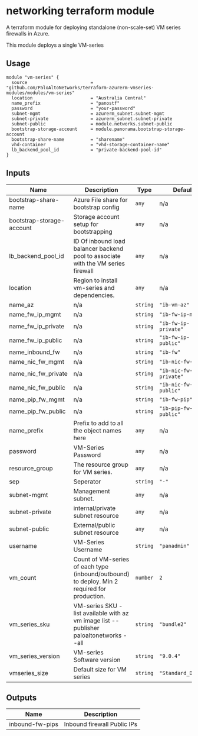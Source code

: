 networking terraform module
===========

A terraform module for deploying standalone (non-scale-set) VM series firewalls in Azure.

This module deploys a single VM-series

Usage
-----

```hcl
module "vm-series" {
  source                        = "github.com/PaloAltoNetworks/terraform-azurerm-vmseries-modules/modules/vm-series"
  location                      = "Australia Central"
  name_prefix                   = "panostf"
  password                      = "your-password"
  subnet-mgmt                   = azurerm_subnet.subnet-mgmt
  subnet-private                = azurerm_subnet.subnet-private
  subnet-public                 = module.networks.subnet-public
  bootstrap-storage-account     = module.panorama.bootstrap-storage-account
  bootstrap-share-name          = "sharename"
  vhd-container                 = "vhd-storage-container-name"
  lb_backend_pool_id            = "private-backend-pool-id"
}
```

## Inputs

| Name | Description | Type | Default | Required |
|------|-------------|------|---------|:--------:|
| bootstrap-share-name | Azure File share for bootstrap config | `any` | n/a | yes |
| bootstrap-storage-account | Storage account setup for bootstrapping | `any` | n/a | yes |
| lb\_backend\_pool\_id | ID Of inbound load balancer backend pool to associate with the VM series firewall | `any` | n/a | yes |
| location | Region to install vm-series and dependencies. | `any` | n/a | yes |
| name\_az | n/a | `string` | `"ib-vm-az"` | no |
| name\_fw\_ip\_mgmt | n/a | `string` | `"ib-fw-ip-mgmt"` | no |
| name\_fw\_ip\_private | n/a | `string` | `"ib-fw-ip-private"` | no |
| name\_fw\_ip\_public | n/a | `string` | `"ib-fw-ip-public"` | no |
| name\_inbound\_fw | n/a | `string` | `"ib-fw"` | no |
| name\_nic\_fw\_mgmt | n/a | `string` | `"ib-nic-fw-mgmt"` | no |
| name\_nic\_fw\_private | n/a | `string` | `"ib-nic-fw-private"` | no |
| name\_nic\_fw\_public | n/a | `string` | `"ib-nic-fw-public"` | no |
| name\_pip\_fw\_mgmt | n/a | `string` | `"ib-fw-pip"` | no |
| name\_pip\_fw\_public | n/a | `string` | `"ib-pip-fw-public"` | no |
| name\_prefix | Prefix to add to all the object names here | `any` | n/a | yes |
| password | VM-Series Password | `any` | n/a | yes |
| resource\_group | The resource group for VM series. | `any` | n/a | yes |
| sep | Seperator | `string` | `"-"` | no |
| subnet-mgmt | Management subnet. | `any` | n/a | yes |
| subnet-private | internal/private subnet resource | `any` | n/a | yes |
| subnet-public | External/public subnet resource | `any` | n/a | yes |
| username | VM-Series Username | `string` | `"panadmin"` | no |
| vm\_count | Count of VM-series of each type (inbound/outbound) to deploy. Min 2 required for production. | `number` | `2` | no |
| vm\_series\_sku | VM-series SKU - list available with az vm image list --publisher paloaltonetworks --all | `string` | `"bundle2"` | no |
| vm\_series\_version | VM-series Software version | `string` | `"9.0.4"` | no |
| vmseries\_size | Default size for VM series | `string` | `"Standard_D5_v2"` | no |

## Outputs

| Name | Description |
|------|-------------|
| inbound-fw-pips | Inbound firewall Public IPs |



